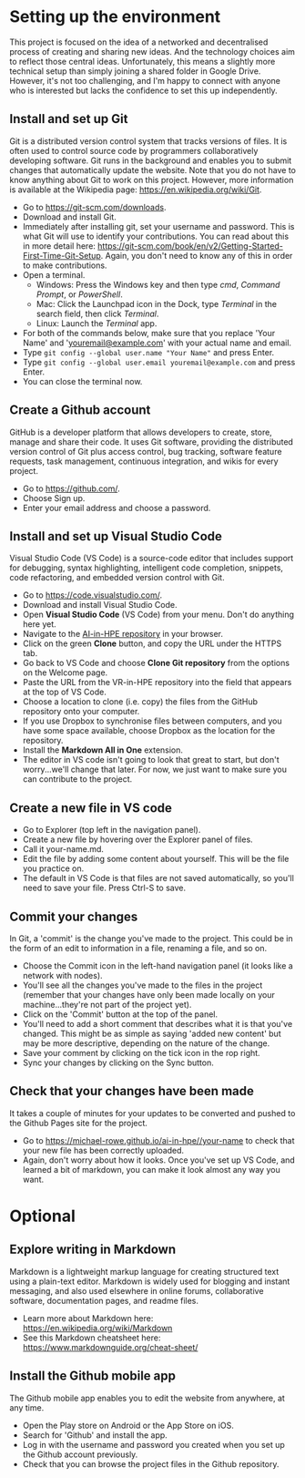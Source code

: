 # Setting up the environment

This project is focused on the idea of a networked and decentralised process of creating and sharing new ideas. And the technology choices aim to reflect those central ideas. Unfortunately, this means a slightly more technical setup than simply joining a shared folder in Google Drive. However, it's not too challenging, and I'm happy to connect with anyone who is interested but lacks the confidence to set this up independently.

## Install and set up Git

Git is a distributed version control system that tracks versions of files. It is often used to control source code by programmers collaboratively developing software. Git runs in the background and enables you to submit changes that automatically update the website. Note that you do not have to know anything about Git to work on this project. However, more information is available at the Wikipedia page: https://en.wikipedia.org/wiki/Git.

- Go to https://git-scm.com/downloads.
- Download and install Git.
- Immediately after installing git, set your username and password. This is what Git will use to identify your contributions. You can read about this in more detail here: https://git-scm.com/book/en/v2/Getting-Started-First-Time-Git-Setup. Again, you don't need to know any of this in order to make contributions.
- Open a terminal.
	- Windows: Press the Windows key and then type *cmd*, *Command Prompt*, or *PowerShell*.
	- Mac: Click the Launchpad icon in the Dock, type *Terminal* in the search field, then click *Terminal*.
	- Linux: Launch the *Terminal* app.
- For both of the commands below, make sure that you replace 'Your Name' and 'youremail@example.com' with your actual name and email.
- Type `git config --global user.name "Your Name"` and press Enter.
- Type `git config --global user.email youremail@example.com` and press Enter.
- You can close the terminal now.

## Create a Github account

GitHub is a developer platform that allows developers to create, store, manage and share their code. It uses Git software, providing the distributed version control of Git plus access control, bug tracking, software feature requests, task management, continuous integration, and wikis for every project.

- Go to https://github.com/.
- Choose Sign up.
- Enter your email address and choose a password.


## Install and set up Visual Studio Code

Visual Studio Code (VS Code) is a source-code editor that includes support for debugging, syntax highlighting, intelligent code completion, snippets, code refactoring, and embedded version control with Git.

- Go to https://code.visualstudio.com/.
- Download and install Visual Studio Code.
- Open **Visual Studio Code** (VS Code) from your menu. Don't do anything here yet.
- Navigate to the [AI-in-HPE repository](https://github.com/michael-rowe/ai-in-hpe) in your browser.
- Click on the green **Clone** button, and copy the URL under the HTTPS tab.
- Go back to VS Code and choose **Clone Git repository** from the options on the Welcome page.
- Paste the URL from the VR-in-HPE repository into the field that appears at the top of VS Code.
- Choose a location to clone (i.e. copy) the files from the GitHub repository onto your computer.
- If you use Dropbox to synchronise files between computers, and you have some space available, choose Dropbox as the location for the repository.
- Install the **Markdown All in One** extension.
- The editor in VS code isn't going to look that great to start, but don't worry...we'll change that later. For now, we just want to make sure you can contribute to the project.

## Create a new file in VS code

- Go to Explorer (top left in the navigation panel).
- Create a new file by hovering over the Explorer panel of files.
- Call it your-name.md.
- Edit the file by adding some content about yourself. This will be the file you practice on.
- The default in VS Code is that files are not saved automatically, so you'll need to save your file. Press Ctrl-S to save.


## Commit your changes

In Git, a 'commit' is the change you've made to the project. This could be in the form of an edit to information in a file, renaming a file, and so on.

- Choose the Commit icon in the left-hand navigation panel (it looks like a network with nodes).
- You'll see all the changes you've made to the files in the project (remember that your changes have only been made locally on your machine...they're not part of the project yet).
- Click on the 'Commit' button at the top of the panel.
- You'll need to add a short comment that describes what it is that you've changed. This might be as simple as saying 'added new content' but may be more descriptive, depending on the nature of the change.
- Save your comment by clicking on the tick icon in the rop right.
- Sync your changes by clicking on the Sync button.


## Check that your changes have been made

It takes a couple of minutes for your updates to be converted and pushed to the Github Pages site for the project.

- Go to https://michael-rowe.github.io/ai-in-hpe//your-name to check that your new file has been correctly uploaded.
- Again, don't worry about how it looks. Once you've set up VS Code, and learned a bit of markdown, you can make it look almost any way you want.


# Optional

## Explore writing in Markdown

Markdown is a lightweight markup language for creating structured text using a plain-text editor. Markdown is widely used for blogging and instant messaging, and also used elsewhere in online forums, collaborative software, documentation pages, and readme files.

- Learn more about Markdown here: https://en.wikipedia.org/wiki/Markdown
- See this Markdown cheatsheet here: https://www.markdownguide.org/cheat-sheet/


## Install the Github mobile app

The Github mobile app enables you to edit the website from anywhere, at any time.

- Open the Play store on Android or the App Store on iOS.
- Search for 'Github' and install the app.
- Log in with the username and password you created when you set up the Github account previously.
- Check that you can browse the project files in the Github repository.
